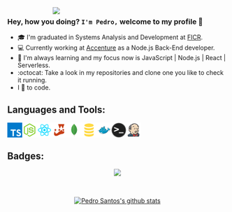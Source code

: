 <img align="right" width="400" src="https://media1.tenor.com/images/512cf2f5b4747e79fac1e915d29124ec/tenor.gif?itemid=15448882" />

<div id="profile">

  ### Hey, how you doing? `I'm Pedro,` welcome to my profile :metal:

  - :mortar_board: I'm graduated in Systems Analysis and Development at [FICR](https://ficr.catolica.edu.br/).
  - :computer: Currently working at [Accenture](https://www.accenture.com/) as a Node.js Back-End developer.
  - :rocket: I'm always learning and my focus now is JavaScript | Node.js | React | Serverless.
  - :octocat: Take a look in my repositories and clone one you like to check it running.
  - I :green_heart: to code.

</div>

## Languages and Tools:

<div id="technologies">
  <a href="#">
    <img align="left" alt="JavaScript" height="34px" width="34px" src="https://raw.githubusercontent.com/github/explore/80688e429a7d4ef2fca1e82350fe8e3517d3494d/topics/typescript/typescript.png" />
  </a>
  <a href="https://nodejs.org/en/">
    <img align="left" alt="Node.js" height="34px" width="34px" src="https://raw.githubusercontent.com/vscode-icons/vscode-icons/7dee48469efc251a6426e81c788482e2734f7b7d/icons/file_type_node.svg" />
  </a>
  <a href="https://reactjs.org">
    <img align="left" alt="React JS" height="34px" width="34px" src="https://raw.githubusercontent.com/vscode-icons/vscode-icons/7dee48469efc251a6426e81c788482e2734f7b7d/icons/file_type_reactjs.svg" />
  </a>
  <a href="https://jestjs.io/">
     <img align="left" alt="Jest" height="34px" width="34px" src="https://raw.githubusercontent.com/vscode-icons/vscode-icons/7dee48469efc251a6426e81c788482e2734f7b7d/icons/file_type_jest.svg" />
  </a>
  <a href="https://www.mongodb.com/">
     <img align="left" alt="Mongodb" height="34px" width="34px" src="https://raw.githubusercontent.com/vscode-icons/vscode-icons/7dee48469efc251a6426e81c788482e2734f7b7d/icons/file_type_mongo.svg" />
  </a>
  <a href="#">
     <img align="left" alt="SQL" height="34px" width="34px" src="https://raw.githubusercontent.com/vscode-icons/vscode-icons/7dee48469efc251a6426e81c788482e2734f7b7d/icons/file_type_sql.svg" />
  </a>
  <a href="https://www.docker.com/">
     <img align="left" alt="Docker" height="34px" width="34px" src="https://raw.githubusercontent.com/vscode-icons/vscode-icons/master/icons/file_type_docker.svg" />
  </a>
  <a href="https://ohmyz.sh">
     <img align="left" alt="Bash" height="34px" width="34px" src="https://raw.githubusercontent.com/github/explore/80688e429a7d4ef2fca1e82350fe8e3517d3494d/topics/terminal/terminal.png" />
  </a>
  <a href="https://www.jenkins.io/">
     <img align="left" alt="Jenkins" height="34px" width="34px" src="https://raw.githubusercontent.com/vscode-icons/vscode-icons/7dee48469efc251a6426e81c788482e2734f7b7d/icons/file_type_jenkins.svg" />
  </a>
</div>

<br clear="left"/>

## Badges:
<div id="badges">
  <p align="center">
    <a href="https://www.youracclaim.com/badges/a2762e19-acba-431c-887f-7974feb53f92/public_url">
    <img src="https://images.youracclaim.com/size/110x110/images/1fdcf6a9-de8e-4e35-96b0-e801d8411506/AWS-CloudPractitioner.png">
  </p>
</div>

<br clear="left"/>

<p align="center">  
  <img width="400" src="https://github-readme-stats.vercel.app/api/top-langs/?username=PedroSantos42&count_private=true&show_icons=true&layout=compact&theme=radical" alt="Pedro Santos's github stats" />
</p>
